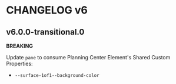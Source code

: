 # CHANGELOG v6

## v6.0.0-transitional.0

**BREAKING**

Update `pane` to consume Planning Center Element's Shared Custom Properties:

- `--surface-1of1--background-color`
